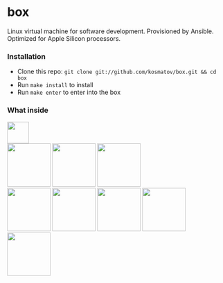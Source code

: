 box
====

Linux virtual machine for software development. Provisioned by Ansible. Optimized for Apple Silicon processors.

### Installation

* Clone this repo: `git clone git://github.com/kosmatov/box.git && cd box`
* Run `make install` to install
* Run `make enter` to enter into the box

### What inside

<a href="https://github.com/lima-vm/lima"><img src="https://github.com/lima-vm/lima/blob/master/docs/images/lima-logo-01.svg" height="50"></a>
<br/>
<a href="http://git-scm.com" title="Git"><img src="https://github.com/kosmatov/rbox/blob/master/samples/git-logo.png" height="100"></a>
<a href="https://neovim.io" title="Neovim"><img src="https://github.com/kosmatov/rbox/blob/master/samples/neovim-logo.png" height="100"></a>
<a href="https://github.com/mhinz/neovim-remote" title="Neovim-remote"><img src="https://github.com/kosmatov/rbox/blob/master/samples/nvr-logo.png" height="100"></a><br/>
<a href="http://zsh.org" title="ZSH"><img src="https://github.com/kosmatov/rbox/blob/master/samples/zsh-logo.png" height="100"></a>
<a href="http://github.com/robbyrussell/oh-my-zsh" title="Oh-my-zsh"><img src="https://github.com/kosmatov/rbox/blob/master/samples/oh-my-zsh.png" height="100"></a>
<a href="http://ansible.com" title="Ansible"><img src="https://github.com/kosmatov/rbox/blob/master/samples/ansible-logo.png" height="100"></a>
<a href="http://nginx.org" title="Nginx"><img src="https://github.com/kosmatov/rbox/blob/master/samples/nginx-logo.png" height="100"></a>
<a href="http://docker.io" title="Docker"><img src="https://github.com/kosmatov/rbox/blob/master/samples/docker-logo.png" height="100"></a>
